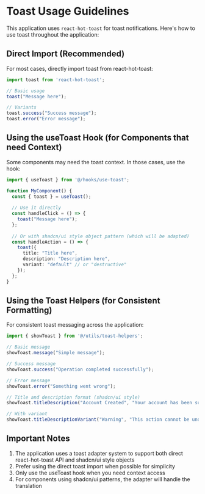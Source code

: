 
# Toast Usage Guidelines

This application uses `react-hot-toast` for toast notifications. Here's how to use toast throughout the application:

## Direct Import (Recommended)

For most cases, directly import toast from react-hot-toast:

```typescript
import toast from 'react-hot-toast';

// Basic usage
toast("Message here");

// Variants
toast.success("Success message");
toast.error("Error message");
```

## Using the useToast Hook (for Components that need Context)

Some components may need the toast context. In those cases, use the hook:

```typescript
import { useToast } from '@/hooks/use-toast';

function MyComponent() {
  const { toast } = useToast();
  
  // Use it directly
  const handleClick = () => {
    toast("Message here");
  };
  
  // Or with shadcn/ui style object pattern (which will be adapted)
  const handleAction = () => {
    toast({
      title: "Title here",
      description: "Description here",
      variant: "default" // or "destructive"
    });
  };
}
```

## Using the Toast Helpers (for Consistent Formatting)

For consistent toast messaging across the application:

```typescript
import { showToast } from '@/utils/toast-helpers';

// Basic message
showToast.message("Simple message");

// Success message
showToast.success("Operation completed successfully");

// Error message
showToast.error("Something went wrong");

// Title and description format (shadcn/ui style)
showToast.titleDescription("Account Created", "Your account has been successfully created");

// With variant
showToast.titleDescriptionVariant("Warning", "This action cannot be undone", "destructive");
```

## Important Notes

1. The application uses a toast adapter system to support both direct react-hot-toast API and shadcn/ui style objects
2. Prefer using the direct toast import when possible for simplicity
3. Only use the useToast hook when you need context access
4. For components using shadcn/ui patterns, the adapter will handle the translation
```
